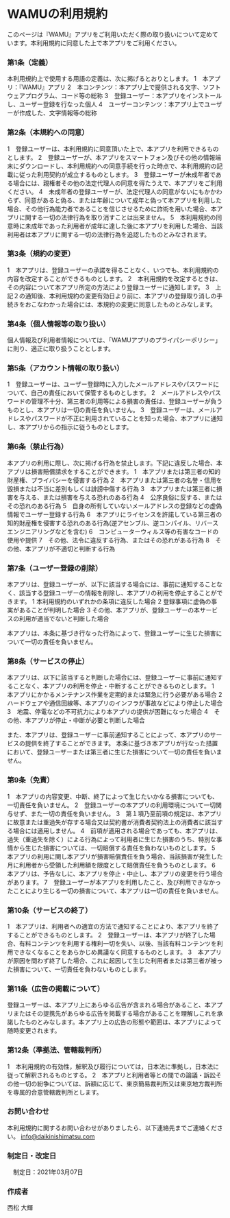 # WAMUの利用規約

このページは『WAMU』アプリをご利用いただく際の取り扱いについて定めています。本利用規約に同意した上で本アプリをご利用ください。

### 第1条（定義）
本利用規約上で使用する用語の定義は、次に掲げるとおりとします。
1　本アプリ：『WAMU』アプリ
2　本コンテンツ：本アプリ上で提供される文字、ソフトウェアプログラム、コード等の総称
3　登録ユーザー：本アプリをインストールし、ユーザー登録を行なった個人
4　ユーザーコンテンツ：本アプリ上でユーザーが作成した、文字情報等の総称

### 第2条（本規約への同意）
1　登録ユーザーは、本利用規約に同意頂いた上で、本アプリを利用できるものとします。
2　登録ユーザーが、本アプリをスマートフォン及びその他の情報端末にダウンロードし、本利用規約への同意手続を行った時点で、本利用規約の記載に従った利用契約が成立するものとします。
3　登録ユーザーが未成年者である場合には、親権者その他の法定代理人の同意を得たうえで、本アプリをご利用ください。
4　未成年者の登録ユーザーが、法定代理人の同意がないにもかかわらず、同意があると偽る、または年齢について成年と偽って本アプリを利用した場合、その他行為能力者であることを信じさせるために詐術を用いた場合、本アプリに関する一切の法律行為を取り消すことは出来ません。
5　本利用規約の同意時に未成年であった利用者が成年に達した後に本アプリを利用した場合、当該利用者は本アプリに関する一切の法律行為を追認したものとみなされます。

### 第3条（規約の変更）
1　本アプリは、登録ユーザーの承諾を得ることなく、いつでも、本利用規約の内容を改定することができるものとします。
2　本利用規約を改定するときは、その内容について本アプリ所定の方法により登録ユーザーに通知します。
3　上記２の通知後、本利用規約の変更有効日より前に、本アプリの登録取り消しの手続きをおこなわかった場合には、本規約の変更に同意したものとみなします。

### 第4条（個人情報等の取り扱い）
 個人情報及び利用者情報については、「WAMUアプリのプライパシーポリシー」に則り、適正に取り扱うこととします。
 
### 第5条（アカウント情報の取り扱い）
1　登録ユーザーは、ユーザー登録時に入力したメールアドレスやパスワードについて、自己の責任において保管するものとします。
2　メールアドレスやパスワードの管理不十分、第三者の利用等による損害の責任は、登録ユーザーが負うものとし、本アプリは一切の責任を負いません。
3　登録ユーザーは、メールアドレスやパスワードが不正に利用されていることを知った場合、本アプリに通知し、本アプリからの指示に従うものとします。

### 第6条（禁止行為）
 本アプリの利用に際し、次に掲げる行為を禁止します。下記に違反した場合、本アプリは損害賠償請求をすることができます。
1　本アプリまたは第三者の知的財産権、プライバシーを侵害する行為
2　本アプリまたは第三者の名誉・信用を毀損または不当に差別もしくは誹謗中傷する行為
3　本アプリまたは第三者に損害を与える、または損害を与える恐れのある行為
4　公序良俗に反する、またはその恐れのある行為
5　自身の所有していないメールアドレスの登録などの虚偽情報でユーザー登録する行為
6　本アプリにライセンスを許諾している第三者の知的財産権を侵害する恐れのある行為(逆アセンブル、逆コンパイル、リバースエンジニアリングなどを含む)
6　コンピューターウィルス等の有害なコードの使用や提供
7　その他、法令に違反する行為、またはその恐れがある行為
8　その他、本アプリが不適切と判断する行為

### 第7条（ユーザー登録の削除）
本アプリは、登録ユーザーが、以下に該当する場合には、事前に通知することなく、該当する登録ユーザーの情報を削除し、本アプリの利用を停止することができます。
1 本利用規約のいずれかの条項に違反した場合
2 登録事項に虚偽の事実があることが判明した場合
3 その他、本アプリが、登録ユーザーの本サービスの利用が適当でないと判断した場合

本アプリは、本条に基づき行なった行為によって、登録ユーザーに生じた損害について一切の責任を負いません。

### 第8条（サービスの停止）
本アプリは、以下に該当すると判断した場合には、登録ユーザーに事前に通知することなく、本アプリの利用を停止・中断することができるものとします。
1　本アプリにかかるメンテナンス作業を定期的または緊急に行う必要がある場合
2　ハードウェアや通信回線等、本アプリのインフラが事故などにより停止した場合
3　地震、停電などの不可抗力により本アプリの提供が困難になった場合
4　その他、本アプリが停止・中断が必要と判断した場合

また、本アプリは、登録ユーザーに事前通知することによって、本アプリのサービスの提供を終了することができます。
本条に基づき本アプリが行なった措置において、登録ユーザーまたは第三者に生じた損害について一切の責任を負いません。

### 第9条（免責）
1　本アプリの内容変更、中断、終了によって生じたいかなる損害についても、一切責任を負いません。
2　登録ユーザーの本アプリの利用環境について一切関与せず、また一切の責任を負いません。
3　第１項乃至前項の規定は、本アプリに故意または重過失が存する場合又は契約書が消費者契約法上の消費者に該当する場合には適用しません。
4　前項が適用される場合であっても、本アプリは、過失（重過失を除く）による行為によって利用者に生じた損害のうち、特別な事情から生じた損害については、一切賠償する責任を負わないものとします。
5　本アプリの利用に関し本アプリが損害賠償責任を負う場合、当該損害が発生した月に利用者から受領した利用額を限度として賠償責任を負うものとします。
6　本アプリは、予告なしに、本アプリを停止・中止し、本アプリの変更を行う場合があります。
7　登録ユーザーが本アプリを利用したこと、及び利用できなかったことにより生じる一切の損害について、本アプリは一切の責任を負いません。

### 第10条（サービスの終了）
1　本アプリは、利用者への適宜の方法で通知することにより、本アプリを終了することができるものとします。
2　登録ユーザーは、本アプリが終了した場合、有料コンテンツを利用する権利一切を失い、以後、当該有料コンテンツを利用できなくなることをあらかじめ異議なく同意するものとします。
3　本アプリが原因を問わず終了した場合、これに起因して生じた利用者または第三者が被った損害について、一切責任を負わないものとします。

### 第11条（広告の掲載について）
 登録ユーザーは、本アプリ上にあらゆる広告が含まれる場合があること、本アプリまたはその提携先があらゆる広告を掲載する場合があることを理解しこれを承諾したものとみなします。本アプリ上の広告の形態や範囲は、本アプリによって随時変更されます。

### 第12条（準拠法、管轄裁判所）
1　本利用規約の有効性，解釈及び履行については，日本法に準拠し，日本法に従って解釈されるものとする。
2　本アプリと利用者等との間での論議・訴訟その他一切の紛争については、訴額に応じて、東京簡易裁判所又は東京地方裁判所を専属的合意管轄裁判所とします。

### お問い合わせ
 本利用規約に関するお問い合わせがありましたら、以下連絡先までご連絡ください。 info@daikinishimatsu.com

### 制定日・改定日
　制定日：2021年03月07日

### 作成者
 西松 大輝
